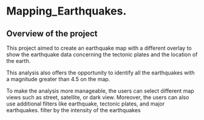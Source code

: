# Mapping_Earthquakes.

## Overview of the project
This project aimed to create an earthquake map with a different overlay to show the earthquake data concerning the tectonic plates and the location of the earth. 

This analysis also offers the opportunity to identify all the earthquakes with a magnitude greater than 4.5 on the map. 

To make the analysis more manageable, the users can select different map views such as street, satellite, or dark view. Moreover, the users can also use additional filters like earthquake, tectonic plates, and major earthquakes.  filter by the intensity of the earthquakes
